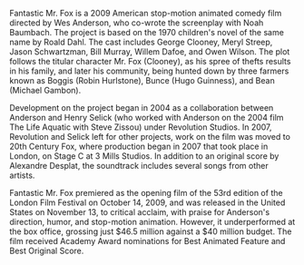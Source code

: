 Fantastic Mr. Fox is a 2009 American stop-motion animated comedy film directed by Wes Anderson, who co-wrote the screenplay with Noah Baumbach.
The project is based on the 1970 children's novel of the same name by Roald Dahl. 
The cast includes George Clooney, Meryl Streep, Jason Schwartzman, Bill Murray, Willem Dafoe, and Owen Wilson. The plot follows the titular character Mr. Fox (Clooney), 
as his spree of thefts results in his family, and later his community, being hunted down by three farmers known as Boggis (Robin Hurlstone), Bunce (Hugo Guinness), 
and Bean (Michael Gambon).

Development on the project began in 2004 as a collaboration between Anderson and Henry Selick (who worked with Anderson on the 2004 film 
The Life Aquatic with Steve Zissou) under Revolution Studios. In 2007, Revolution and Selick left for other projects, work on the film was moved to 20th Century Fox, 
where production began in 2007 that took place in London, on Stage C at 3 Mills Studios.
In addition to an original score by Alexandre Desplat, the soundtrack includes several songs from other artists.

Fantastic Mr. Fox premiered as the opening film of the 53rd edition of the London Film Festival on October 14, 2009, 
and was released in the United States on November 13, to critical acclaim, with praise for Anderson's direction, humor, and stop-motion animation. However, 
it underperformed at the box office, grossing just $46.5 million against a $40 million budget. The film received Academy Award nominations for 
Best Animated Feature and Best Original Score.